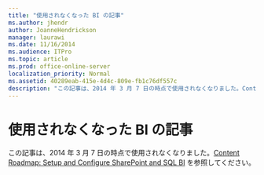 ```yaml
---
title: "使用されなくなった BI の記事"
ms.author: jhendr
author: JoanneHendrickson
manager: laurawi
ms.date: 11/16/2014
ms.audience: ITPro
ms.topic: article
ms.prod: office-online-server
localization_priority: Normal
ms.assetid: 40289eab-415e-4d4c-809e-fb1c76df557c
description: "この記事は、2014 年 3 月 7 日の時点で使用されなくなりました。Content Roadmap: Setup and Configure SharePoint and SQL BI を参照してください。"
---
```


# 使用されなくなった BI の記事

この記事は、2014 年 3 月 7 日の時点で使用されなくなりました。[Content Roadmap: Setup and Configure SharePoint and SQL BI](http://technet.microsoft.com/library/a470e75a-2817-42b3-85fd-c76060c13406.aspx) を参照してください。
  

